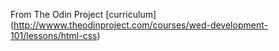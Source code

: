 From The Odin Project [curriculum] (http://wwww.theodinproject.com/courses/wed-development-101/lessons/html-css)